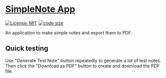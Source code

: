 # [SimpleNote App](https://userr23.github.io/simplenote-app/)

[![License: MIT](https://img.shields.io/badge/License-MIT-blue.svg)](https://opensource.org/licenses/MIT) [![code size](https://img.shields.io/github/languages/code-size/userr23/simplenote-app)](https://img.shields.io/github/languages/code-size/userr23/simplenote-app)

An application to make simple notes and export them to PDF.

## Quick testing
Use "Generate Test Note" button repeatedly to generate a lot of test notes.
Then click the "Download as PDF" button to create and download the PDF file.
